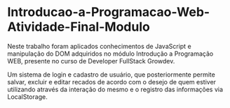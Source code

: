 # Introducao-a-Programacao-Web-Atividade-Final-Modulo

Neste trabalho foram aplicados conhecimentos de JavaScript e manipulação do DOM adquiridos no módulo Introdução a Programação WEB, 
presente no curso de Developer FullStack Growdev.

Um sistema de login e cadastro de usuário, que posteriormente permite salvar, excluir e editar recados de acordo com o desejo de quem estiver
utilizando através da interação do mesmo e o registro das informações via LocalStorage.


